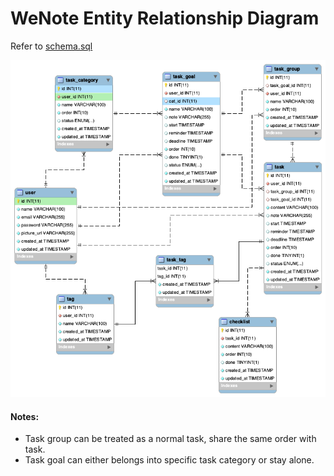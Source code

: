 # WeNote Entity Relationship Diagram
Refer to [schema.sql](docs/sql/schema.sql)

![erd](./erd.png)

#### Notes:
- Task group can be treated as a normal task, share the same order with task.
- Task goal can either belongs into specific task category or stay alone.